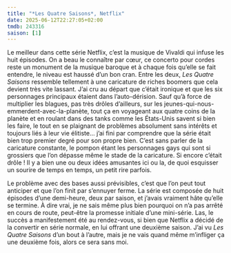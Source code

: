 ```yaml
---
title: "*Les Quatre Saisons*, Netflix"
date: 2025-06-12T22:27:05+02:00
tmdb: 243316 
saison: [1]
---
```


Le meilleur dans cette série Netflix, c’est la musique de Vivaldi qui infuse les huit épisodes. On a beau le connaître par cœur, ce concerto pour cordes reste un monument de la musique baroque et à chaque fois qu’elle se fait entendre, le niveau est haussé d’un bon cran. Entre les deux, *Les Quatre Saisons* ressemble tellement à une caricature de riches boomers que cela devient très vite lassant. J’ai cru au départ que c’était ironique et que les six personnages principaux étaient dans l’auto-dérision. Sauf qu’à force de multiplier les blagues, pas très drôles d’ailleurs, sur les jeunes-qui-nous-emmerdent-avec-la-planète, tout ça en voyageant aux quatre coins de la planète et en roulant dans des tanks comme les États-Unis savent si bien les faire, le tout en se plaignant de problèmes absolument sans intérêts et toujours liés à leur vie élitiste… j’ai fini par comprendre que la série était bien trop premier degré pour son propre bien. C’est sans parler de la caricature constante, le pompon étant les personnages gays qui sont si grossiers que l’on dépasse même le stade de la caricature. Si encore c’était drôle ! Il y a bien une ou deux idées amusantes ici ou la, de quoi esquisser un sourire de temps en temps, un petit rire parfois. 

Le problème avec des bases aussi prévisibles, c’est que l’on peut tout anticiper et que l’on finit par s’ennuyer ferme. La série est composée de huit épisodes d’une demi-heure, deux par saison, et j’avais vraiment hâte qu’elle se termine. À dire vrai, je ne sais même plus bien pourquoi on n’a pas arrêté en cours de route, peut-être la promesse initiale d’une mini-série. Las, le succès a manifestement été au rendez-vous, si bien que Netflix a décidé de la convertir en série normale, en lui offrant une deuxième saison. J’ai vu *Les Quatre Saisons* d’un bout à l’autre, mais je ne vais quand même m’infliger ça une deuxième fois, alors ce sera sans moi. 